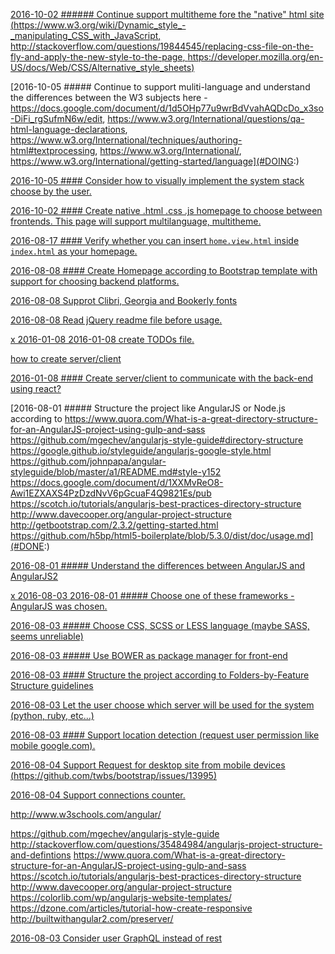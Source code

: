 
[2016-10-02 ###### Continue support multitheme fore the "native" html site (https://www.w3.org/wiki/Dynamic_style_-_manipulating_CSS_with_JavaScript, http://stackoverflow.com/questions/19844545/replacing-css-file-on-the-fly-and-apply-the-new-style-to-the-page, https://developer.mozilla.org/en-US/docs/Web/CSS/Alternative_style_sheets)](#DONE:)

[2016-10-05 ##### Continue to support muliti-language and understand the differences between the W3 subjects here - https://docs.google.com/document/d/1d5OHp77u9wrBdVvahAQDcDo_x3so-DiFi_rgSufmN6w/edit, https://www.w3.org/International/questions/qa-html-language-declarations, https://www.w3.org/International/techniques/authoring-html#textprocessing, https://www.w3.org/International/, https://www.w3.org/International/getting-started/language](#DOING:)

[2016-10-05 #### Consider how to visually implement the system stack choose by the user.](#TODO:93)

[2016-10-02 #### Create native .html .css .js homepage to choose between frontends. This page will support multilanguage, multitheme.](#TODO:94)

[2016-08-17 #### Verify whether you can insert `home.view.html` inside `index.html` as your homepage.](#TODO:95)

[2016-08-08 #### Create Homepage according to Bootstrap template with support for choosing backend platforms.](#TODO:96)

[2016-08-08 Supprot Clibri, Georgia and Bookerly fonts](#TODO:97)

[2016-08-08 Read jQuery readme file before usage.](#TODO:98)

[x 2016-01-08 2016-01-08 create TODOs file.](#DONE:)

[how to create server/client](#TODO:99)

[2016-01-08 #### Create server/client to communicate with the back-end using react?](#TODO:100)

[2016-08-01 ##### Structure the project like AngularJS or Node.js according to https://www.quora.com/What-is-a-great-directory-structure-for-an-AngularJS-project-using-gulp-and-sass https://github.com/mgechev/angularjs-style-guide#directory-structure https://google.github.io/styleguide/angularjs-google-style.html https://github.com/johnpapa/angular-styleguide/blob/master/a1/README.md#style-y152 https://docs.google.com/document/d/1XXMvReO8-Awi1EZXAXS4PzDzdNvV6pGcuaF4Q9821Es/pub https://scotch.io/tutorials/angularjs-best-practices-directory-structure http://www.davecooper.org/angular-project-structure http://getbootstrap.com/2.3.2/getting-started.html https://github.com/h5bp/html5-boilerplate/blob/5.3.0/dist/doc/usage.md](#DONE:)

[2016-08-01 ##### Understand the differences between AngularJS and AngularJS2](#DONE:)

[x 2016-08-03 2016-08-01 ##### Choose one of these frameworks - AngularJS was chosen.](#DONE:1)

[2016-08-03 ##### Choose CSS, SCSS or LESS language (maybe SASS, seems unreliable)](#CONSIDER:)

[2016-08-03 ##### Use BOWER as package manager for front-end](#CONSIDER:)

[2016-08-03 #### Structure the project according to Folders-by-Feature Structure guidelines](#DONE:)

[2016-08-03 Let the user choose which server will be used for the system (python, ruby, etc...)](#FUTURE:3)

[2016-08-03 #### Support location detection (request user permission like mobile google.com).](#FUTURE:)

[2016-08-04 Support Request for desktop site from mobile devices (https://github.com/twbs/bootstrap/issues/13995)](#FUTURE:)

[2016-08-04  Support connections counter.](#FUTURE:)

http://www.w3schools.com/angular/

https://github.com/mgechev/angularjs-style-guide
http://stackoverflow.com/questions/35484984/angularjs-project-structure-and-defintions
https://www.quora.com/What-is-a-great-directory-structure-for-an-AngularJS-project-using-gulp-and-sass
https://scotch.io/tutorials/angularjs-best-practices-directory-structure
http://www.davecooper.org/angular-project-structure
https://colorlib.com/wp/angularjs-website-templates/
https://dzone.com/articles/tutorial-how-create-responsive
http://builtwithangular2.com/preserver/

[2016-08-03 Consider user GraphQL instead of rest](#CONSIDER:2)
